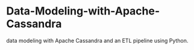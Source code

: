 # Data-Modeling-with-Apache-Cassandra
data modeling with Apache Cassandra and an ETL pipeline using Python.
